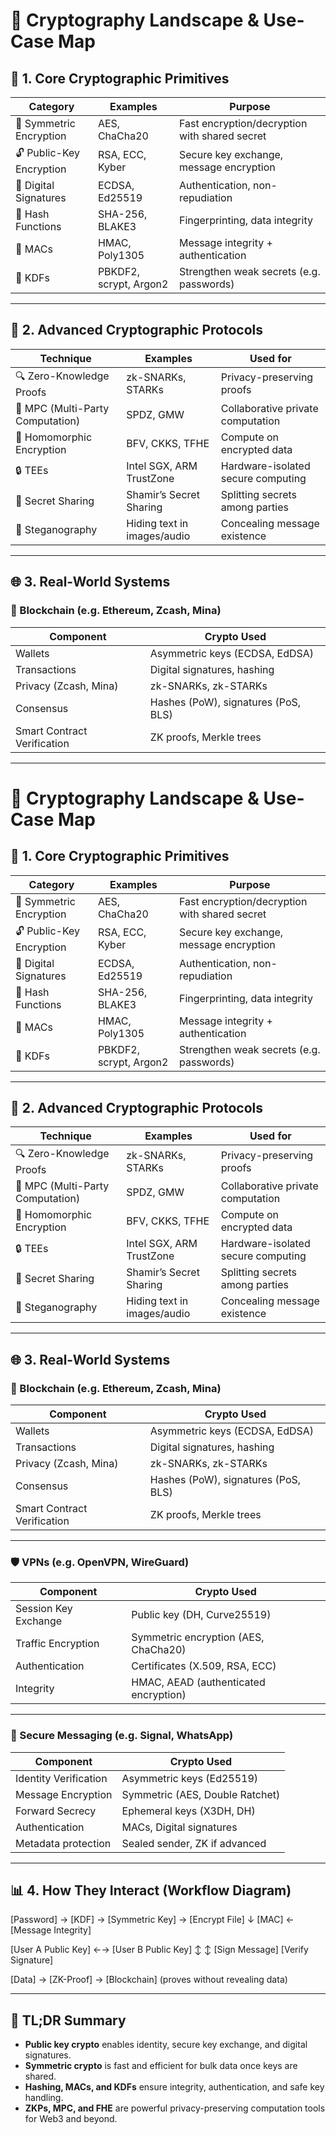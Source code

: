 # 🔐 Cryptography Landscape & Use-Case Map

## 🧱 1. Core Cryptographic Primitives

| Category                 | Examples               | Purpose                                       |
|--------------------------|------------------------|-----------------------------------------------|
| 🔑 Symmetric Encryption  | AES, ChaCha20          | Fast encryption/decryption with shared secret |
| 🔓 Public-Key Encryption | RSA, ECC, Kyber        | Secure key exchange, message encryption       |
| 🧾 Digital Signatures    | ECDSA, Ed25519         | Authentication, non-repudiation               |
| 🧮 Hash Functions        | SHA-256, BLAKE3        | Fingerprinting, data integrity                |
| 🔐 MACs                  | HMAC, Poly1305         | Message integrity + authentication            |
| 🔁 KDFs                  | PBKDF2, scrypt, Argon2 | Strengthen weak secrets (e.g. passwords)      |

---

## 🧰 2. Advanced Cryptographic Protocols

| Technique                        | Examples                    | Used for                           |
|----------------------------------|-----------------------------|------------------------------------|
| 🔍 Zero-Knowledge Proofs         | zk-SNARKs, STARKs           | Privacy-preserving proofs          |
| 👥 MPC (Multi-Party Computation) | SPDZ, GMW                   | Collaborative private computation  |
| 🧮 Homomorphic Encryption        | BFV, CKKS, TFHE             | Compute on encrypted data          |
| 🔒 TEEs                          | Intel SGX, ARM TrustZone    | Hardware-isolated secure computing |
| 🧙 Secret Sharing                | Shamir’s Secret Sharing     | Splitting secrets among parties    |
| 👻 Steganography                 | Hiding text in images/audio | Concealing message existence       |

---

## 🌐 3. Real-World Systems

### 🧱 Blockchain (e.g. Ethereum, Zcash, Mina)

| Component                   | Crypto Used                         |
|-----------------------------|-------------------------------------|
| Wallets                     | Asymmetric keys (ECDSA, EdDSA)      |
| Transactions                | Digital signatures, hashing         |
| Privacy (Zcash, Mina)       | zk-SNARKs, zk-STARKs                |
| Consensus                   | Hashes (PoW), signatures (PoS, BLS) |
| Smart Contract Verification | ZK proofs, Merkle trees             |

---

# 🔐 Cryptography Landscape & Use-Case Map

## 🧱 1. Core Cryptographic Primitives

| Category                 | Examples               | Purpose                                       |
|--------------------------|------------------------|-----------------------------------------------|
| 🔑 Symmetric Encryption  | AES, ChaCha20          | Fast encryption/decryption with shared secret |
| 🔓 Public-Key Encryption | RSA, ECC, Kyber        | Secure key exchange, message encryption       |
| 🧾 Digital Signatures    | ECDSA, Ed25519         | Authentication, non-repudiation               |
| 🧮 Hash Functions        | SHA-256, BLAKE3        | Fingerprinting, data integrity                |
| 🔐 MACs                  | HMAC, Poly1305         | Message integrity + authentication            |
| 🔁 KDFs                  | PBKDF2, scrypt, Argon2 | Strengthen weak secrets (e.g. passwords)      |

---

## 🧰 2. Advanced Cryptographic Protocols

| Technique                        | Examples                    | Used for                           |
|----------------------------------|-----------------------------|------------------------------------|
| 🔍 Zero-Knowledge Proofs         | zk-SNARKs, STARKs           | Privacy-preserving proofs          |
| 👥 MPC (Multi-Party Computation) | SPDZ, GMW                   | Collaborative private computation  |
| 🧮 Homomorphic Encryption        | BFV, CKKS, TFHE             | Compute on encrypted data          |
| 🔒 TEEs                          | Intel SGX, ARM TrustZone    | Hardware-isolated secure computing |
| 🧙 Secret Sharing                | Shamir’s Secret Sharing     | Splitting secrets among parties    |
| 👻 Steganography                 | Hiding text in images/audio | Concealing message existence       |

---

## 🌐 3. Real-World Systems

### 🧱 Blockchain (e.g. Ethereum, Zcash, Mina)

| Component                   | Crypto Used                         |
|-----------------------------|-------------------------------------|
| Wallets                     | Asymmetric keys (ECDSA, EdDSA)      |
| Transactions                | Digital signatures, hashing         |
| Privacy (Zcash, Mina)       | zk-SNARKs, zk-STARKs                |
| Consensus                   | Hashes (PoW), signatures (PoS, BLS) |
| Smart Contract Verification | ZK proofs, Merkle trees             |

---

### 🛡 VPNs (e.g. OpenVPN, WireGuard)

| Component            | Crypto Used                           |
|----------------------|---------------------------------------|
| Session Key Exchange | Public key (DH, Curve25519)           |
| Traffic Encryption   | Symmetric encryption (AES, ChaCha20)  |
| Authentication       | Certificates (X.509, RSA, ECC)        |
| Integrity            | HMAC, AEAD (authenticated encryption) |

---

### 📩 Secure Messaging (e.g. Signal, WhatsApp)

| Component             | Crypto Used                     |
|-----------------------|---------------------------------|
| Identity Verification | Asymmetric keys (Ed25519)       |
| Message Encryption    | Symmetric (AES, Double Ratchet) |
| Forward Secrecy       | Ephemeral keys (X3DH, DH)       |
| Authentication        | MACs, Digital signatures        |
| Metadata protection   | Sealed sender, ZK if advanced   |

---

## 📊 4. How They Interact (Workflow Diagram)

[Password] → [KDF] → [Symmetric Key] → [Encrypt File]
↓
[MAC] ← [Message Integrity]

[User A Public Key] ←→ [User B Public Key]
↕ ↕
[Sign Message] [Verify Signature]

[Data] → [ZK-Proof] → [Blockchain] (proves without revealing data)


---

## 🎯 TL;DR Summary

- **Public key crypto** enables identity, secure key exchange, and digital signatures.
- **Symmetric crypto** is fast and efficient for bulk data once keys are shared.
- **Hashing, MACs, and KDFs** ensure integrity, authentication, and safe key handling.
- **ZKPs, MPC, and FHE** are powerful privacy-preserving computation tools for Web3 and beyond.
